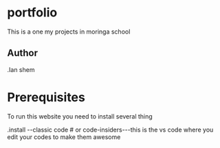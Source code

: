 # portfolio
This is a one my projects in moringa school

## Author
.Ian shem

# Prerequisites
To run this website you need to install several thing

.install --classic code # or code-insiders---this is the vs code where you edit your codes to make them awesome
